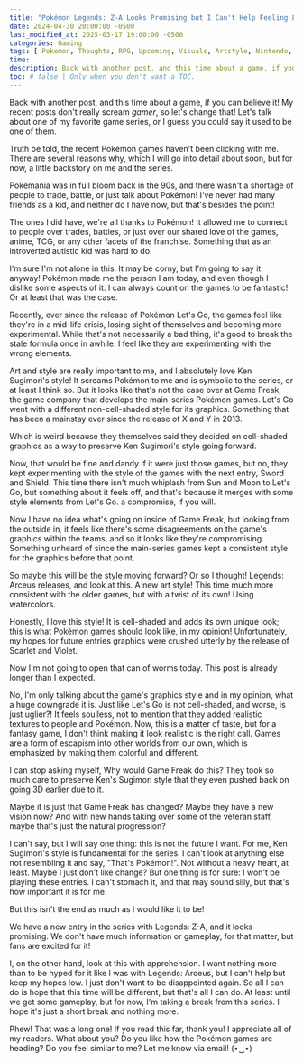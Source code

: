 ```yaml
---
title: "Pokémon Legends: Z-A Looks Promising but I Can't Help Feeling Lukewarm About It"
date: 2024-04-30 20:00:00 -0500
last_modified_at: 2025-03-17 19:00:00 -0500
categories: Gaming
tags: [ Pokemon, Thoughts, RPG, Upcoming, Visuals, Artstyle, Nintendo, Game Freak, The Pokemon Company ]
time: 
description: Back with another post, and this time about a game, if you can believe it! My recent posts don't really scream gamer, so let's change that! Let's talk about one of my favorite game series, or I guess you could say it used to be one of them.
toc: # false | Only when you don't want a TOC.  
---
```

Back with another post, and this time about a game, if you can believe it! My recent posts don't really scream *gamer*, so let's change that! Let's talk about one of my favorite game series, or I guess you could say it used to be one of them.

Truth be told, the recent Pokémon games haven't been clicking with me. There are several reasons why, which I will go into detail about soon, but for now, a little backstory on me and the series.

Pokémania was in full bloom back in the 90s, and there wasn't a shortage of people to trade, battle, or just talk about Pokémon! I've never had many friends as a kid, and neither do I have now, but that's besides the point!

The ones I did have, we're all thanks to Pokémon! It allowed me to connect to people over trades, battles, or just over our shared love of the games, anime, TCG, or any other facets of the franchise. Something that as an introverted autistic kid was hard to do.

I'm sure I'm not alone in this. It may be corny, but I'm going to say it anyway! Pokémon made me the person I am today, and even though I dislike some aspects of it. I can always count on the games to be fantastic! Or at least that was the case.

Recently, ever since the release of Pokémon Let's Go, the games feel like they're in a mid-life crisis, losing sight of themselves and becoming more experimental. While that's not necessarily a bad thing, it's good to break the stale formula once in awhile. I feel like they are experimenting with the wrong elements.

Art and style are really important to me, and I absolutely love Ken Sugimori's style! It screams Pokémon to me and is symbolic to the series, or at least I think so. But it looks like that's not the case over at Game Freak, the game company that develops the main-series Pokémon games. Let's Go went with a different non-cell-shaded style for its graphics. Something that has been a mainstay ever since the release of X and Y in 2013.

Which is weird because they themselves said they decided on cell-shaded graphics as a way to preserve Ken Sugimori's style going forward.

Now, that would be fine and dandy if it were just those games, but no, they kept experimenting with the style of the games with the next entry, Sword and Shield. This time there isn't much whiplash from Sun and Moon to Let's Go, but something about it feels off, and that's because it merges with some style elements from Let's Go. a compromise, if you will.

Now I have no idea what's going on inside of Game Freak, but looking from the outside in, it feels like there's some disagreements on the game's graphics within the teams, and so it looks like they're compromising. Something unheard of since the main-series games kept a consistent style for the graphics before that point.

So maybe this will be the style moving forward? Or so I thought! Legends: Arceus releases, and look at this. A new art style! This time much more consistent with the older games, but with a twist of its own! Using watercolors.

Honestly, I love this style! It is cell-shaded and adds its own unique look; this is what Pokémon games should look like, in my opinion! Unfortunately, my hopes for future entries graphics were crushed utterly by the release of Scarlet and Violet.

Now I'm not going to open that can of worms today. This post is already longer than I expected.

No, I'm only talking about the game's graphics style and in my opinion, what a huge downgrade it is. Just like Let's Go is not cell-shaded, and worse, is just uglier?! It feels soulless, not to mention that they added realistic textures to people and Pokémon. Now, this is a matter of taste, but for a fantasy game, I don't think making it look realistic is the right call. Games are a form of escapism into other worlds from our own, which is emphasized by making them colorful and different.

I can stop asking myself, Why would Game Freak do this? They took so much care to preserve Ken's Sugimori style that they even pushed back on going 3D earlier due to it.

Maybe it is just that Game Freak has changed? Maybe they have a new vision now? And with new hands taking over some of the veteran staff, maybe that's just the natural progression?

I can't say, but I will say one thing: this is not the future I want. For me, Ken Sugimori's style is fundamental for the series. I can't look at anything else not resembling it and say, "That's Pokémon!". Not without a heavy heart, at least. Maybe I just don't like change? But one thing is for sure: I won't be playing these entries. I can't stomach it, and that may sound silly, but that's how important it is for me.

But this isn't the end as much as I would like it to be!

We have a new entry in the series with Legends: Z-A, and it looks promising. We don't have much information or gameplay, for that matter, but fans are excited for it!

I, on the other hand, look at this with apprehension. I want nothing more than to be hyped for it like I was with Legends: Arceus, but I can't help but keep my hopes low. I just don't want to be disappointed again. So all I can do is hope that this time will be different, but that's all I can do. At least until we get some gameplay, but for now, I'm taking a break from this series. I hope it's just a short break and nothing more.

Phew! That was a long one! If you read this far, thank you! I appreciate all of my readers. What about you? Do you like how the Pokémon games are heading? Do you feel similar to me? Let me know via email! (•‿•)
